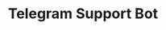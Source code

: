 ---
layout: post
title: "Telegram Support Bot"
excerpt: "A support bot for the messenger Telegram built on top of the Telegraf framework. This is a support ticket bot for little companies on Telegram. It is intended to control a main bot and let a small supergroup of admins handle all incoming tickets with a spam protection and image forwarding."
thumb_image: "documentation/sample-image.jpg"
project: true
comments: true
tags: [telegram, nodejs]
github_url: "telegram-support-bot"
---